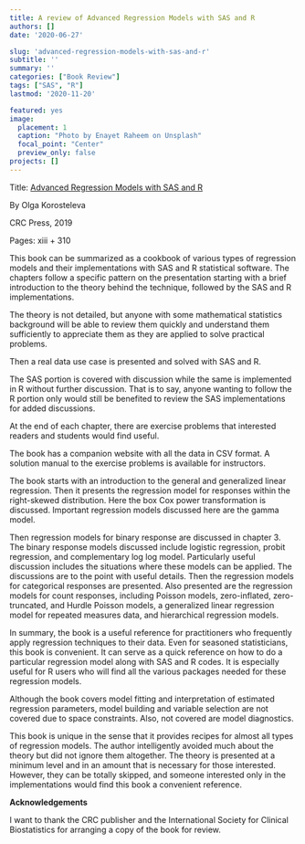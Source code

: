 ```yaml
---
title: A review of Advanced Regression Models with SAS and R
authors: []
date: '2020-06-27'

slug: 'advanced-regression-models-with-sas-and-r'
subtitle: ''
summary: ''
categories: ["Book Review"]
tags: ["SAS", "R"]
lastmod: '2020-11-20'

featured: yes
image:
  placement: 1
  caption: "Photo by Enayet Raheem on Unsplash"
  focal_point: "Center"
  preview_only: false
projects: []
---
```


Title: [Advanced Regression Models with SAS and R](https://www.routledge.com/Advanced-Regression-Models-with-SAS-and-R/Korosteleva/p/book/9781138049017)

By Olga Korosteleva

CRC Press, 2019

Pages: xiii + 310

This book can be summarized as a cookbook of various types of regression models and their implementations with SAS and R statistical software. The chapters follow a specific pattern on the presentation starting with a brief introduction to the theory behind the technique, followed by the SAS and R implementations.

The theory is not detailed, but anyone with some mathematical statistics background will be able to review them quickly and understand them sufficiently to appreciate them as they are applied to solve practical problems.

Then a real data use case is presented and solved with SAS and R.

<script async src="https://pagead2.googlesyndication.com/pagead/js/adsbygoogle.js"></script>
<ins class="adsbygoogle"
     style="display:block; text-align:center;"
     data-ad-layout="in-article"
     data-ad-format="fluid"
     data-ad-client="ca-pub-6844136270310089"
     data-ad-slot="7220073377"></ins>
<script>
     (adsbygoogle = window.adsbygoogle || []).push({});
</script>

The SAS portion is covered with discussion while the same is implemented in R without further discussion. That is to say, anyone wanting to follow the R portion only would still be benefited to review the SAS implementations for added discussions.

At the end of each chapter, there are exercise problems that interested readers and students would find useful.

The book has a companion website with all the data in CSV format. A solution manual to the exercise problems is available for instructors.

The book starts with an introduction to the general and generalized linear regression. Then it presents the regression model for responses within the right-skewed distribution. Here the box Cox power transformation is discussed. Important regression models discussed here are the gamma model.

<script async src="https://pagead2.googlesyndication.com/pagead/js/adsbygoogle.js"></script>
<ins class="adsbygoogle"
     style="display:block; text-align:center;"
     data-ad-layout="in-article"
     data-ad-format="fluid"
     data-ad-client="ca-pub-6844136270310089"
     data-ad-slot="7220073377"></ins>
<script>
     (adsbygoogle = window.adsbygoogle || []).push({});
</script>

Then regression models for binary response are discussed in chapter 3. The binary response models discussed include logistic regression, probit regression, and complementary log log model. Particularly useful discussion includes the situations where these models can be applied. The discussions are to the point with useful details. Then the regression models for categorical responses are presented. Also presented are the regression models for count responses, including Poisson models, zero-inflated, zero-truncated, and Hurdle Poisson models, a generalized linear regression model for repeated measures data, and hierarchical regression models.

<script async src="https://pagead2.googlesyndication.com/pagead/js/adsbygoogle.js"></script>
<ins class="adsbygoogle"
     style="display:block; text-align:center;"
     data-ad-layout="in-article"
     data-ad-format="fluid"
     data-ad-client="ca-pub-6844136270310089"
     data-ad-slot="7220073377"></ins>
<script>
     (adsbygoogle = window.adsbygoogle || []).push({});
</script>

In summary, the book is a useful reference for practitioners who frequently apply regression techniques to their data. Even for seasoned statisticians, this book is convenient. It can serve as a quick reference on how to do a particular regression model along with SAS and R codes. It is especially useful for R users who will find all the various packages needed for these regression models.

Although the book covers model fitting and interpretation of estimated regression parameters, model building and variable selection are not covered due to space constraints. Also, not covered are model diagnostics.

This book is unique in the sense that it provides recipes for almost all types of regression models. The author intelligently avoided much about the theory but did not ignore them altogether. The theory is presented at a minimum level and in an amount that is necessary for those interested. However, they can be totally skipped, and someone interested only in the implementations would find this book a convenient reference.

<script async src="https://pagead2.googlesyndication.com/pagead/js/adsbygoogle.js"></script>
<ins class="adsbygoogle"
     style="display:block; text-align:center;"
     data-ad-layout="in-article"
     data-ad-format="fluid"
     data-ad-client="ca-pub-6844136270310089"
     data-ad-slot="7220073377"></ins>
<script>
     (adsbygoogle = window.adsbygoogle || []).push({});
</script>

__Acknowledgements__

I want to thank the CRC publisher and the International Society for Clinical Biostatistics for arranging a copy of the book for review.
